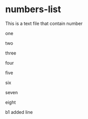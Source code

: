 # numbers-list
This is  a text file that contain number

one 

two

three

four

five

six

seven

eight


b1 added line